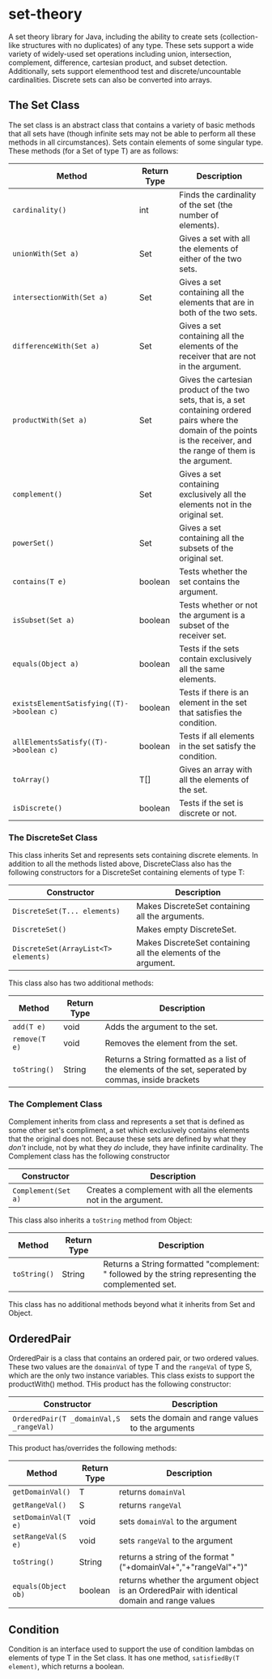 # set-theory

A set theory library for Java, including the ability to create sets (collection-like structures with no duplicates) of any type. These sets support a wide variety of widely-used set operations including union, intersection, complement, difference, cartesian product, and subset detection. Additionally, sets support elementhood test and discrete/uncountable cardinalities. Discrete sets can also be converted into arrays.

## The Set Class

The set class is an abstract class that contains a variety of basic methods that all sets have (though infinite sets may not be able to perform all these methods in all circumstances). Sets contain elements of some singular type. These methods (for a Set of type T) are as follows:
 
 Method | Return Type | Description
 -------|-------------|------------
 `cardinality()` | int | Finds the cardinality of the set (the number of elements).
 `unionWith(Set a)` | Set | Gives a set with all the elements of either of the two sets.
 `intersectionWith(Set a)` | Set | Gives a set containing all the elements that are in both of the two sets.
 `differenceWith(Set a)` | Set | Gives a set containing all the elements of the receiver that are not in the argument.
 `productWith(Set a)` | Set | Gives the cartesian product of the two sets, that is, a set containing ordered pairs where the domain of the points is the receiver, and the range of them is the argument.
 `complement()` | Set | Gives a set containing exclusively all the elements not in the original set.
 `powerSet()` | Set | Gives a set containing all the subsets of the original set.
 `contains(T e)` | boolean | Tests whether the set contains the argument.
 `isSubset(Set a)` | boolean | Tests whether or not the argument is a subset of the receiver set.
 `equals(Object a)` | boolean | Tests if the sets contain exclusively all the same elements.
 `existsElementSatisfying((T)->boolean c)` | boolean | Tests if there is an element in the set that satisfies the condition.
 `allElementsSatisfy((T)->boolean c)` | boolean | Tests if all elements in the set satisfy the condition.
 `toArray()` | T[] | Gives an array with all the elements of the set.
 `isDiscrete()` | boolean | Tests if the set is discrete or not.
 
 ### The DiscreteSet Class
 
 This class inherits Set and represents sets containing discrete elements. In addition to all the methods listed above, DiscreteClass also has the following constructors for a DiscreteSet containing elements of type T:
 
 Constructor | Description
  -------|--
 `DiscreteSet(T... elements)` | Makes DiscreteSet containing all the arguments.
 `DiscreteSet()` | Makes empty DiscreteSet.
 `DiscreteSet(ArrayList<T> elements)` | Makes DiscreteSet containing all the elements of the argument.
 
 This class also has two additional methods:
 
 Method | Return Type | Description
 -------|-------------|-------------
 `add(T e)` | void | Adds the argument to the set.
 `remove(T e)` | void | Removes the element from the set.
 `toString()` | String | Returns a String formatted as a list of the elements of the set, seperated by commas, inside brackets
 
 ### The Complement Class
 
 Complement inherits from class and represents a set that is defined as some other set's compliment, a set which exclusively contains elements that the original does not. Because these sets are defined by what they *don't* include, not by what they *do* include, they have infinite cardinality. The Complement class has the following constructor
 
 Constructor | Description
 ------------|------------
 `Complement(Set a)` | Creates a complement with all the elements not in the argument.
 
 This class also inherits a `toString` method from Object:
 
 Method | Return Type | Description
 -------|-------------|------------
 `toString()` | String | Returns a String formatted "complement: " followed by the string representing the complemented set.
 
 This class has no additional methods beyond what it inherits from Set and Object.
 
 ## OrderedPair
 
 OrderedPair is a class that contains an ordered pair, or two ordered values. These two values are the `domainVal` of type T and the `rangeVal` of type S, which are the only two instance variables. This class exists to support the productWith() method. THis product has the following constructor:
 
 Constructor | Description
 ------------|------------
 `OrderedPair(T _domainVal,S _rangeVal)` | sets the domain and range values to the arguments
 
 This product has/overrides the following methods:
 
 Method | Return Type | Description
 -------|-------------|------------
 `getDomainVal()` | T | returns `domainVal`
 `getRangeVal()` | S | returns `rangeVal`
 `setDomainVal(T e)` | void | sets `domainVal` to the argument
 `setRangeVal(S e)` | void | sets `rangeVal` to the argument
 `toString()` | String | returns a string of the format "("+domainVal+","+"rangeVal"+")"
 `equals(Object ob)` | boolean | returns whether the argument object is an OrderedPair with identical domain and range values
 
 ## Condition
 
 Condition is an interface used to support the use of condition lambdas on elements of type T in the Set class. It has one method, `satisfiedBy(T element)`, which returns a boolean.
 
